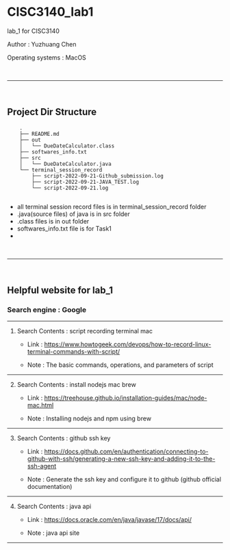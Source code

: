 # CISC3140_lab1
lab_1 for CISC3140

Author : Yuzhuang Chen

Operating systems : MacOS

<br>
<hr>
<br>

## Project Dir Structure

```text
    .
    ├── README.md
    ├── out
    │   └── DueDateCalculator.class
    ├── softwares_info.txt
    ├── src
    │   └── DueDateCalculator.java
    └── terminal_session_record
        ├── script-2022-09-21-Github_submission.log
        ├── script-2022-09-21-JAVA_TEST.log
        └── script-2022-09-21.log
        
```

- all terminal session record files is in terminal_session_record folder
- .java(source files) of java is in src folder
- .class files is in out folder
- softwares_info.txt file is for Task1
- 

<br>
<hr>
<br>

## Helpful website for lab_1

### Search engine : Google

<hr>

1. Search Contents : script recording terminal mac

    - Link : 
        https://www.howtogeek.com/devops/how-to-record-linux-terminal-commands-with-script/

    - Note : The basic commands, operations, and parameters of script

<hr>

2. Search Contents : install nodejs mac brew
    
    - Link : https://treehouse.github.io/installation-guides/mac/node-mac.html

    - Note : Installing nodejs and npm using brew

<hr>

3. Search Contents : github ssh key

    - Link : https://docs.github.com/en/authentication/connecting-to-github-with-ssh/generating-a-new-ssh-key-and-adding-it-to-the-ssh-agent

    - Note : Generate the ssh key and configure it to github (github official documentation)

<hr>

4. Search Contents : java api

    - Link : https://docs.oracle.com/en/java/javase/17/docs/api/
    
    - Note : java api site

<hr>